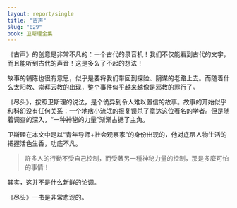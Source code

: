 ```yaml
---
layout: report/single
title: "古声"
slug: "029"
book: 卫斯理全集
---
```

《古声》的创意是非常不凡的：一个古代的录音机！我们不仅能看到古代的文字，而且能听到古代的声音！这是多么了不起的想法！

故事的铺陈也很有意思，似乎是要将我们带回到探险、阴谋的老路上去。而随着什么太阳教、崇拜云教的出现，整个事件似乎越来越像是邪教的罪行了。

《尽头》，按照卫斯理的说法，是个诡异到令人难以置信的故事。故事的开始似乎和科幻没有任何关系：一个地痞小流氓的报复误杀了章达这位著名的学者。但是随着调查的深入，“一种神秘的力量”渐渐占据了主角。

卫斯理在本文中是以“青年导师+社会观察家”的身份出现的，他对底层人物生活的把握活色生香，功底不凡。

>許多人的行動不受自己控制，而受著另一種神秘力量的控制，那是多麼可怕的事情！

其实，这并不是什么新鲜的论调。

《尽头》一书是非常悲观的。
